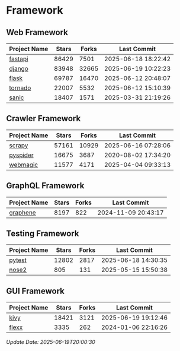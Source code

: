 # Framework

## Web Framework
| Project Name | Stars | Forks | Last Commit |
| ------------ | ----- | ----- | ----------- |
| [fastapi](https://github.com/fastapi/fastapi) | 86429 | 7501 | 2025-06-18 18:22:42 |
| [django](https://github.com/django/django) | 83948 | 32665 | 2025-06-19 10:22:23 |
| [flask](https://github.com/pallets/flask) | 69787 | 16470 | 2025-06-12 20:48:07 |
| [tornado](https://github.com/tornadoweb/tornado) | 22007 | 5532 | 2025-06-12 15:10:39 |
| [sanic](https://github.com/sanic-org/sanic) | 18407 | 1571 | 2025-03-31 21:19:26 |

## Crawler Framework
| Project Name | Stars | Forks | Last Commit |
| ------------ | ----- | ----- | ----------- |
| [scrapy](https://github.com/scrapy/scrapy) | 57161 | 10929 | 2025-06-16 07:28:06 |
| [pyspider](https://github.com/binux/pyspider) | 16675 | 3687 | 2020-08-02 17:34:20 |
| [webmagic](https://github.com/code4craft/webmagic) | 11577 | 4171 | 2025-04-04 09:33:13 |

## GraphQL Framework
| Project Name | Stars | Forks | Last Commit |
| ------------ | ----- | ----- | ----------- |
| [graphene](https://github.com/graphql-python/graphene) | 8197 | 822 | 2024-11-09 20:43:17 |

## Testing Framework
| Project Name | Stars | Forks | Last Commit |
| ------------ | ----- | ----- | ----------- |
| [pytest](https://github.com/pytest-dev/pytest) | 12802 | 2817 | 2025-06-18 14:30:35 |
| [nose2](https://github.com/nose-devs/nose2) | 805 | 131 | 2025-05-15 15:50:38 |

## GUI Framework
| Project Name | Stars | Forks | Last Commit |
| ------------ | ----- | ----- | ----------- |
| [kivy](https://github.com/kivy/kivy) | 18421 | 3121 | 2025-06-19 19:12:46 |
| [flexx](https://github.com/flexxui/flexx) | 3335 | 262 | 2024-01-06 22:16:26 |

*Update Date: 2025-06-19T20:00:30*
